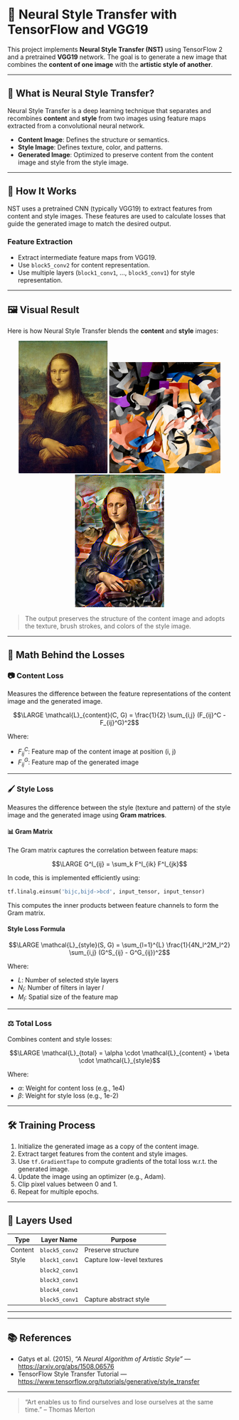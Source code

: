 # 🎨 Neural Style Transfer with TensorFlow and VGG19

This project implements **Neural Style Transfer (NST)** using TensorFlow 2 and a pretrained **VGG19** network. The goal is to generate a new image that combines the **content of one image** with the **artistic style of another**.

---

## 📌 What is Neural Style Transfer?

Neural Style Transfer is a deep learning technique that separates and recombines **content** and **style** from two images using feature maps extracted from a convolutional neural network.

- **Content Image**: Defines the structure or semantics.
- **Style Image**: Defines texture, color, and patterns.
- **Generated Image**: Optimized to preserve content from the content image and style from the style image.

---

## 🧠 How It Works

NST uses a pretrained CNN (typically VGG19) to extract features from content and style images. These features are used to calculate losses that guide the generated image to match the desired output.

### Feature Extraction

- Extract intermediate feature maps from VGG19.
- Use `block5_conv2` for content representation.
- Use multiple layers (`block1_conv1`, ..., `block5_conv1`) for style representation.

---

## 🖼️ Visual Result

Here is how Neural Style Transfer blends the **content** and **style** images:

<p align="center">
  <img src="image/mona_lisa.jpg" width="200px">
  <img src="image/edtaonisl.jpg" width="250px">
  <img src="image/stylized-image1.png" width="200px">
</p>

> The output preserves the structure of the content image and adopts the texture, brush strokes, and colors of the style image.

---

## 📐 Math Behind the Losses

### 📷 Content Loss

Measures the difference between the feature representations of the content image and the generated image.

```math
\LARGE \mathcal{L}_{content}(C, G) = \frac{1}{2} \sum_{i,j} (F_{ij}^C - F_{ij}^G)^2
```

Where:
- $`F_{ij}^C`$: Feature map of the content image at position \(i, j\)
- $`F_{ij}^G`$: Feature map of the generated image

---

### 🖌️ Style Loss

Measures the difference between the style (texture and pattern) of the style image and the generated image using **Gram matrices**.

#### 📊 Gram Matrix

The Gram matrix captures the correlation between feature maps:

```math
\LARGE G^l_{ij} = \sum_k F^l_{ik} F^l_{jk}
```

In code, this is implemented efficiently using:

```python
tf.linalg.einsum('bijc,bijd->bcd', input_tensor, input_tensor)
```

This computes the inner products between feature channels to form the Gram matrix.

#### Style Loss Formula

```math
\LARGE \mathcal{L}_{style}(S, G) = \sum_{l=1}^{L} \frac{1}{4N_l^2M_l^2} \sum_{i,j} (G^S_{ij} - G^G_{ij})^2
```

Where:
- $`L`$: Number of selected style layers
- $`N_l`$: Number of filters in layer $`l`$
- $`M_l`$: Spatial size of the feature map

---

### ⚖️ Total Loss

Combines content and style losses:

```math
\LARGE \mathcal{L}_{total} = \alpha \cdot \mathcal{L}_{content} + \beta \cdot \mathcal{L}_{style}
```

Where:
- $`\alpha`$: Weight for content loss (e.g., 1e4)
- $`\beta`$: Weight for style loss (e.g., 1e-2)

---

## 🛠️ Training Process

1. Initialize the generated image as a copy of the content image.
2. Extract target features from the content and style images.
3. Use `tf.GradientTape` to compute gradients of the total loss w.r.t. the generated image.
4. Update the image using an optimizer (e.g., Adam).
5. Clip pixel values between 0 and 1.
6. Repeat for multiple epochs.

---

## 🧱 Layers Used

| Type     | Layer Name       | Purpose                   |
|----------|------------------|---------------------------|
| Content  | `block5_conv2`    | Preserve structure        |
| Style    | `block1_conv1`    | Capture low-level textures |
|          | `block2_conv1`    |                           |
|          | `block3_conv1`    |                           |
|          | `block4_conv1`    |                           |
|          | `block5_conv1`    | Capture abstract style    |

---

---


## 📚 References

- Gatys et al. (2015), *“A Neural Algorithm of Artistic Style”* — https://arxiv.org/abs/1508.06576
- TensorFlow Style Transfer Tutorial — https://www.tensorflow.org/tutorials/generative/style_transfer

---

> “Art enables us to find ourselves and lose ourselves at the same time.” – Thomas Merton
